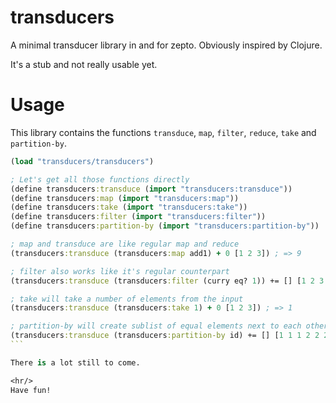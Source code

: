 # transducers

A minimal transducer library in and for zepto.
Obviously inspired by Clojure.

It's a stub and not really usable yet.

# Usage

This library contains the functions `transduce`, `map`,
`filter`, `reduce`, `take` and `partition-by`.

````clojure
(load "transducers/transducers")

; Let's get all those functions directly
(define transducers:transduce (import "transducers:transduce"))
(define transducers:map (import "transducers:map"))
(define transducers:take (import "transducers:take"))
(define transducers:filter (import "transducers:filter"))
(define transducers:partition-by (import "transducers:partition-by"))

; map and transduce are like regular map and reduce
(transducers:transduce (transducers:map add1) + 0 [1 2 3]) ; => 9

; filter also works like it's regular counterpart
(transducers:transduce (transducers:filter (curry eq? 1)) += [] [1 2 3 1]) ; => (1 1)

; take will take a number of elements from the input
(transducers:transduce (transducers:take 1) + 0 [1 2 3]) ; => 1

; partition-by will create sublist of equal elements next to each other
(transducers:transduce (transducers:partition-by id) += [] [1 1 1 2 2 2 1]) ; => ((1 1 1) (2 2 2) (1))
```

There is a lot still to come.

<hr/>
Have fun!
